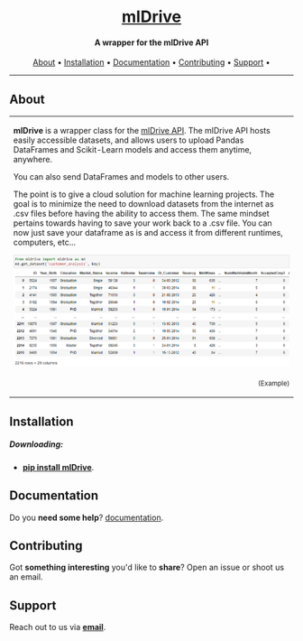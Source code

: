 <h1 align="center">
  <br>
  <a href="https://github.com/macdonac/mldrive">mlDrive</a>
</h1>

<h4 align="center">A wrapper for the mlDrive API</h4>

<p align="center">
  <a href="#about">About</a> •
  <a href="#installation">Installation</a> •
  <a href="#documentation">Documentation</a> •
  <a href="#contributing">Contributing</a> •
  <a href="#support">Support</a> •
</p>

---

## About

<table>
<tr>
<td>
  
**mlDrive** is a wrapper class for the [mlDrive API](https://mldrive.io). The mlDrive API hosts easily accessible datasets, and allows users to upload Pandas DataFrames and Scikit-Learn models and access them anytime, anywhere. 

You can also send DataFrames and models to other users.

The point is to give a cloud solution for machine learning projects. The goal is to minimize the need to download datasets from the internet as .csv files before having the ability to access them. The same mindset pertains towards
having to save your work back to a .csv file. You can now just save your dataframe as is and access it from different runtimes, computers, etc... 

![Dataset to Dataframe](./example/ex.png)
<p align="right">
<sub>(Example)</sub>
</p>
</td>
</tr>
</table>

## Installation

##### Downloading:
* **[pip install mlDrive](https://pypi.org/project/mldrive/)**.


## Documentation

Do you **need some help**? [documentation](https://mldrive.io/documentation).

## Contributing

Got **something interesting** you'd like to **share**? Open an issue or shoot us an email.
 

## Support

Reach out to us via **[email](support@mldrive.io)**.
